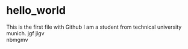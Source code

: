 # hello_world
This is the first file with Github
I am a student from technical university munich.
jgf
jigv\
nbmgmv
